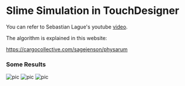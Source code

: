 Slime Simulation in TouchDesigner
=================================

You can refer to Sebastian Lague's youtube [video](https://www.youtube.com/watch?v=X-iSQQgOd1A&t=824s).

The algorithm is explained in this website: 

https://cargocollective.com/sagejenson/physarum

### Some Results
![pic](img.jpg)
![pic](img2.jpg)
![pic](img3.jpg)
